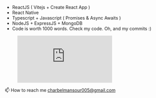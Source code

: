 - ReactJS ( Vitejs + Create React App )
- React Native 
- Typescript + Javascript ( Promises & Async Awaits )
- NodeJS + ExpressJS + MongoDB
- Code is worth 1000 words. Check my code. Oh, and my commits :)

<figure><embed src="https://wakatime.com/share/@29a863a5-88df-4971-9da9-86da3e2caf64/9190f949-53f1-466b-884e-0fa2870c3c5d.svg"></embed></figure>

📫 How to reach me charbelmansour005@gmail.com



<!---
charbelmansour005/charbelmansour005 is a ✨ special ✨ repository because its `README.md` (this file) appears on your GitHub profile.
You can click the Preview link to take a look at your changes.
--->
